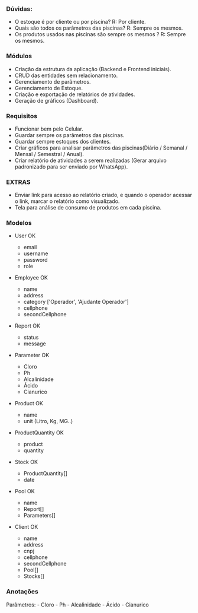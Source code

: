 ### Dúvidas:
- O estoque é por cliente ou por piscina? R: Por cliente.
- Quais são todos os parâmetros das piscinas? R: Sempre os mesmos.
- Os produtos usados nas piscinas são sempre os mesmos ? R: Sempre os mesmos.

### Módulos
- Criação da estrutura da aplicação (Backend e Frontend iniciais).
- CRUD das entidades sem relacionamento.
- Gerenciamento de parâmetros.
- Gerenciamento de Estoque.
- Criação e exportação de relatórios de atividades.
- Geração de gráficos (Dashboard).

### Requisitos
- Funcionar bem pelo Celular.
- Guardar sempre os parâmetros das piscinas.
- Guardar sempre estoques dos clientes.
- Criar gráficos para analisar parâmetros das piscinas(Diário / Semanal / Mensal / Semestral / Anual).
- Criar relatório de atividades a serem realizadas (Gerar arquivo padronizado para ser enviado por WhatsApp).

### EXTRAS
- Enviar link para acesso ao relatório criado, e quando o operador acessar o link, marcar o relatório como visualizado.
- Tela para análise de consumo de produtos em cada piscina.


### Modelos
- User OK
  - email
  - username
  - password
  - role
  
- Employee OK
  - name
  - address
  - category ['Operador', 'Ajudante Operador']
  - cellphone
  - secondCellphone
  
- Report OK
  - status
  - message
  
- Parameter OK
	- Cloro
	- Ph
	- Alcalinidade
	- Ácido 
	- Cianurico
  
- Product OK
  - name
  - unit (Litro, Kg, MG..)
  
- ProductQuantity OK
  - product
  - quantity
  
- Stock OK
  - ProductQuantity[]
  - date 
  
- Pool OK
  - name
  - Report[]
  - Parameters[]
  
- Client OK
  - name
  - address
  - cnpj
  - cellphone
  - secondCellphone
  - Pool[]
  - Stocks[]


### Anotações

Parâmetros:
	- Cloro
	- Ph
	- Alcalinidade
	- Ácido 
	- Cianurico